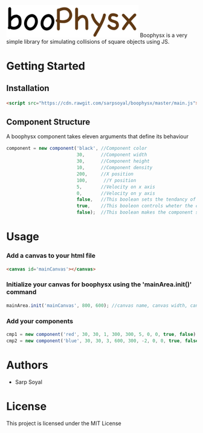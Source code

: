 <img src="https://raw.githubusercontent.com/sarpsoyal/boophysx/master/art/boophysx.png" width="350"/>
Boophysx is a very simple library for simulating collisions of square objects using JS.

# Getting Started
## Installation
```html
<script src="https://cdn.rawgit.com/sarpsoyal/boophysx/master/main.js"></script>
```
## Component Structure
A boophysx component takes eleven arguments that define its behaviour
```javascript
component = new component('black', //Component color
                          30,      //Component width
                          30,      //Component height
                          10,      //Component density
                          200,     //X position
                          100,      //Y position
                          5,       //Velocity on x axis
                          0,       //Velocity on y axis
                          false,   //This boolean sets the tendancy of the component to do inelasic collision
                          true,    //This booleon controls wheter the component is being effected by the global gravity
                          false);  //This boolean makes the component static (Useful for creating a ground)
```
# Usage
### Add a canvas to your html file 
```html
<canvas id='mainCanvas'></canvas>
```
### Initialize your canvas for boophysx using the 'mainArea.init()' command
```javascript
mainArea.init('mainCanvas', 800, 600); //canvas name, canvas width, canvas height
```
### Add your components
```javascript
cmp1 = new component('red', 30, 30, 1, 300, 300, 5, 0, 0, true, false);
cmp2 = new component('blue', 30, 30, 3, 600, 300, -2, 0, 0, true, false);
```
# Authors
* Sarp Soyal
# License
This project is licensed under the MIT License
